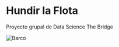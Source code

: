# Hundir la Flota
Proyecto grupal de Data Science The Bridge




![Barco](https://assets-prd.ignimgs.com/2022/03/24/battleship12-1648165141832.jpg?width=300&crop=1%3A1%2Csmart&auto=webp&dpr=2)

<br>


